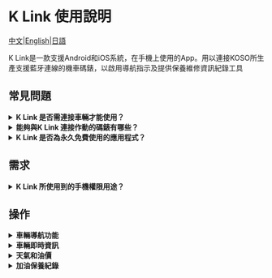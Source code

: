 # K Link 使用說明

[中文](https://koso-app.github.io/KOSO-Apps/klink_how_to)|[English](https://koso-app.github.io/KOSO-Apps/klink_how_to_en)|[日語](https://koso-app.github.io/KOSO-Apps/klink_how_to_jp)

K Link是一款支援Android和iOS系統，在手機上使用的App。用以連接KOSO所生產支援藍牙連線的機車碼錶，以啟用導航指示及提供保養維修資訊紀錄工具


## 常見問題

<details>
<summary> <b>K Link 是否需連接車輛才能使用？</b></summary>
<p>K Link 中部分功能並不必要連接車輛才能使用，例如天氣狀態、油價狀態查詢或保養與加油紀錄等都不需要連接車輛就能使用。但有些功能則需要連接車輛後才能使用，例如車錶導航功能，需要先在手機App上連接車輛，並且設好目的地後才能在車輛碼錶上顯示導航指引</p>
</details>

<details>
<summary> <b>能夠與K Link 連接作動的碼錶有哪些？</b></summary>
<p>目前能夠與K Link連接作動的碼錶是KOSO所生產的RX-5碼錶，相關購買訊息可以關注[KOSO官方網站](https://www.koso.com.tw/)或洽詢</p>
</details>

<details>
<summary> <b>K Link 是否為永久免費使用的應用程式？</b></summary>
<p>目前K Link為免費使用的應用程式，但未來則可能會依產品生產和商業銷售策略調整</p>
</details>

## 需求
<details>
<summary> <b>K Link 所使用到的手機權限用途？</b></summary>
<p>K Link 會使用到的手機權限包含藍牙連結、手機位置取得、手機位置背景運作的相關權限。由於K Link透過藍牙協定來連結碼錶和手機，因此藍牙連結相關權限為必須項目，包含了用於藍芽裝置掃描、藍芽連線管理這些權限。手機位置權限，則使用於天氣取得、軌跡紀錄以及當為連線時，提供簡易的速度計算之用。
</p>
<p>K Link 所取得的位置資料，不會用來與其他使用者分享或者散佈，亦不會用於追縱等用途，只提供使用者自己檢視之用。
</p>
</details>

## 操作
<details>
<summary> <b>車輛導航功能</b></summary>
<p>K Link 會使用Google Map圖資作為導航及提示之用，與車輛進行藍芽連結後透過導航功能可以將導航轉彎提示展示在摩托車的儀表板之上。
</p>
<p>K Link 進入導航功能之後，可以藉由搜索地點的關鍵字來尋找導航的目的地，或是點擊維修廠、加油站或停車場三個預設的搜尋選項，來找尋附近符合的地點。選定導航目的地之後，即可開始導航。若導航過程中手機是連結車輛碼錶的，則轉彎路名、方向提示、下個轉彎距離、預估抵達時間會顯示在碼錶之上。
</p>
</details>

<details>
<summary> <b>車輛即時資訊</b></summary>
<p>與車輛碼錶連接之後，K Link會透過藍牙通訊取得車輛的即時訊息，包含車速、轉速、油耗、剩餘保養里程數、電瓶電壓、檔位以及里程1和里程2數據。並且在與車輛離線後，將這些最新的數據保存在App中。因而當App為連線狀態下，仍可以檢視前次連線後的數據。
</p>
</details>

<details>
<summary> <b>天氣和油價</b></summary>
<p>當開啟K Link時，K Link會透過網路取得目前位置所在的天氣預測，並繪製成最近24小時的氣溫和雨量趨勢圖。
</p>
<p>
即時油價則取自中國石油所發佈的石油價格
</p>
</details>

<details>
<summary> <b>加油保養紀錄</b></summary>
<p>K Link提供了一個簡易的加油、保養紀錄工具，讓使用者可以在加油或車輛保養時，將價格或保養項目記錄下來，以保存保養歷史和趨勢
</p>
</details>